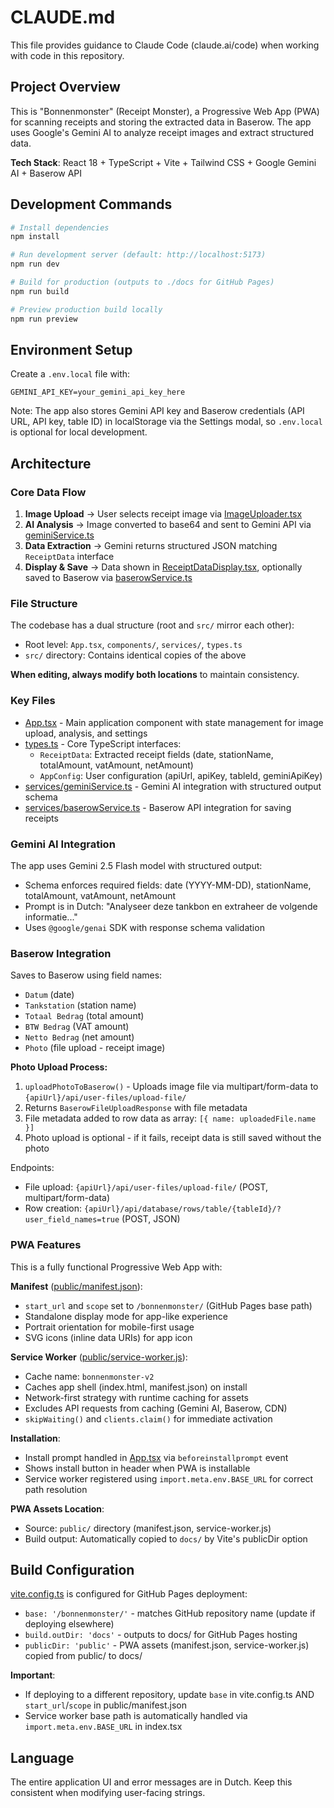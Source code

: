# CLAUDE.md

This file provides guidance to Claude Code (claude.ai/code) when working with code in this repository.

## Project Overview

This is "Bonnenmonster" (Receipt Monster), a Progressive Web App (PWA) for scanning receipts and storing the extracted data in Baserow. The app uses Google's Gemini AI to analyze receipt images and extract structured data.

**Tech Stack**: React 18 + TypeScript + Vite + Tailwind CSS + Google Gemini AI + Baserow API

## Development Commands

```bash
# Install dependencies
npm install

# Run development server (default: http://localhost:5173)
npm run dev

# Build for production (outputs to ./docs for GitHub Pages)
npm run build

# Preview production build locally
npm run preview
```

## Environment Setup

Create a `.env.local` file with:
```
GEMINI_API_KEY=your_gemini_api_key_here
```

Note: The app also stores Gemini API key and Baserow credentials (API URL, API key, table ID) in localStorage via the Settings modal, so `.env.local` is optional for local development.

## Architecture

### Core Data Flow

1. **Image Upload** → User selects receipt image via [ImageUploader.tsx](components/ImageUploader.tsx)
2. **AI Analysis** → Image converted to base64 and sent to Gemini API via [geminiService.ts](services/geminiService.ts)
3. **Data Extraction** → Gemini returns structured JSON matching `ReceiptData` interface
4. **Display & Save** → Data shown in [ReceiptDataDisplay.tsx](components/ReceiptDataDisplay.tsx), optionally saved to Baserow via [baserowService.ts](services/baserowService.ts)

### File Structure

The codebase has a dual structure (root and `src/` mirror each other):
- Root level: `App.tsx`, `components/`, `services/`, `types.ts`
- `src/` directory: Contains identical copies of the above

**When editing, always modify both locations** to maintain consistency.

### Key Files

- [App.tsx](App.tsx) - Main application component with state management for image upload, analysis, and settings
- [types.ts](types.ts) - Core TypeScript interfaces:
  - `ReceiptData`: Extracted receipt fields (date, stationName, totalAmount, vatAmount, netAmount)
  - `AppConfig`: User configuration (apiUrl, apiKey, tableId, geminiApiKey)
- [services/geminiService.ts](services/geminiService.ts) - Gemini AI integration with structured output schema
- [services/baserowService.ts](services/baserowService.ts) - Baserow API integration for saving receipts

### Gemini AI Integration

The app uses Gemini 2.5 Flash model with structured output:
- Schema enforces required fields: date (YYYY-MM-DD), stationName, totalAmount, vatAmount, netAmount
- Prompt is in Dutch: "Analyseer deze tankbon en extraheer de volgende informatie..."
- Uses `@google/genai` SDK with response schema validation

### Baserow Integration

Saves to Baserow using field names:
- `Datum` (date)
- `Tankstation` (station name)
- `Totaal Bedrag` (total amount)
- `BTW Bedrag` (VAT amount)
- `Netto Bedrag` (net amount)
- `Photo` (file upload - receipt image)

**Photo Upload Process:**
1. `uploadPhotoToBaserow()` - Uploads image file via multipart/form-data to `{apiUrl}/api/user-files/upload-file/`
2. Returns `BaserowFileUploadResponse` with file metadata
3. File metadata added to row data as array: `[{ name: uploadedFile.name }]`
4. Photo upload is optional - if it fails, receipt data is still saved without the photo

Endpoints:
- File upload: `{apiUrl}/api/user-files/upload-file/` (POST, multipart/form-data)
- Row creation: `{apiUrl}/api/database/rows/table/{tableId}/?user_field_names=true` (POST, JSON)

### PWA Features

This is a fully functional Progressive Web App with:

**Manifest** ([public/manifest.json](public/manifest.json)):
- `start_url` and `scope` set to `/bonnenmonster/` (GitHub Pages base path)
- Standalone display mode for app-like experience
- Portrait orientation for mobile-first usage
- SVG icons (inline data URIs) for app icon

**Service Worker** ([public/service-worker.js](public/service-worker.js)):
- Cache name: `bonnenmonster-v2`
- Caches app shell (index.html, manifest.json) on install
- Network-first strategy with runtime caching for assets
- Excludes API requests from caching (Gemini AI, Baserow, CDN)
- `skipWaiting()` and `clients.claim()` for immediate activation

**Installation**:
- Install prompt handled in [App.tsx](App.tsx) via `beforeinstallprompt` event
- Shows install button in header when PWA is installable
- Service worker registered using `import.meta.env.BASE_URL` for correct path resolution

**PWA Assets Location**:
- Source: `public/` directory (manifest.json, service-worker.js)
- Build output: Automatically copied to `docs/` by Vite's publicDir option

## Build Configuration

[vite.config.ts](vite.config.ts) is configured for GitHub Pages deployment:
- `base: '/bonnenmonster/'` - matches GitHub repository name (update if deploying elsewhere)
- `build.outDir: 'docs'` - outputs to docs/ for GitHub Pages hosting
- `publicDir: 'public'` - PWA assets (manifest.json, service-worker.js) copied from public/ to docs/

**Important**:
- If deploying to a different repository, update `base` in vite.config.ts AND `start_url`/`scope` in public/manifest.json
- Service worker base path is automatically handled via `import.meta.env.BASE_URL` in index.tsx

## Language

The entire application UI and error messages are in Dutch. Keep this consistent when modifying user-facing strings.
